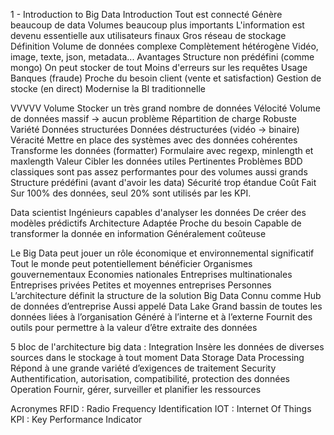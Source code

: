 1 - Introduction to Big Data
Introduction
Tout est connecté
Génère beaucoup de data
Volumes beaucoup plus importants
L'information est devenu essentielle aux utilisateurs finaux
Gros réseau de stockage
Définition
Volume de données complexe
Complètement hétérogène
Vidéo, image, texte, json, metadata...
Avantages
Structure non prédéfini (comme mongo)
On peut stocker de tout
Moins d'erreurs sur les requêtes
Usage
Banques (fraude)
Proche du besoin client (vente et satisfaction)
Gestion de stocke (en direct)
Modernise la BI traditionnelle

VVVVV
Volume
Stocker un très grand nombre de données
Vélocité
Volume de données massif -> aucun problème
Répartition de charge
Robuste
Variété
Données structurées
Données déstructurées (vidéo -> binaire)
Véracité
Mettre en place des systèmes avec des données cohérentes
Transforme les données (formatter)
Formulaire avec regexp, minlength et maxlength
Valeur
Cibler les données utiles
Pertinentes
Problèmes
BDD classiques sont pas assez performantes pour des volumes aussi grands
Structure prédéfini (avant d'avoir les data)
Sécurité trop étandue
Coût
Fait
Sur 100% des données, seul 20% sont utilisés par les KPI.

Data scientist
Ingénieurs capables d'analyser les données
De créer des modèles prédictifs
Architecture
Adaptée
Proche du besoin
Capable de transformer la donnée en information
Généralement coûteuse

Le Big Data peut jouer un rôle économique et environnemental significatif
Tout le monde peut potentiellement bénéficier
Organismes gouvernementaux
Economies nationales
Entreprises multinationales
Entreprises privées
Petites et moyennes entreprises
Personnes
L’architecture définit la structure de la solution Big Data
Connu comme Hub de données d’entreprise
Aussi appelé Data Lake
Grand bassin de toutes les données liées à l’organisation
Généré à l’interne et à l’externe
Fournit des outils pour permettre à la valeur d’être extraite des données


5 bloc de l'architecture big data :
Integration
Insère les données de diverses sources dans le stockage à tout moment
Data Storage
Data Processing
Répond à une grande variété d’exigences de traitement
Security
Authentification, autorisation, compatibilité, protection des données
Operation
Fournir, gérer, surveiller et planifier les ressources


Acronymes
RFID : Radio Frequency Identification
IOT : Internet Of Things
KPI : Key Performance Indicator

